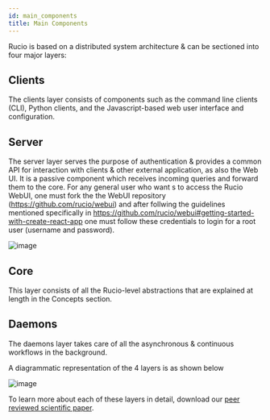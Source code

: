 ```yaml
---
id: main_components
title: Main Components
---
```


Rucio is based on a distributed system architecture & can be sectioned into four
major layers:

## Clients

The clients layer consists of components such as the command line clients (CLI),
Python clients, and the Javascript-based web user interface and configuration.

## Server

The server layer serves the purpose of authentication & provides a common API
for interaction with clients & other external application, as also the Web UI.
It is a passive component which receives incoming queries and forward them to 
the core. For any general user who want s to access the Rucio WebUI, one must 
fork the the WebUI repository (https://github.com/rucio/webui) and after follwing
the guidelines mentioned specifically in 
https://github.com/rucio/webui#getting-started-with-create-react-app one must follow 
these credentials to login for a root user (username and password).

![image](https://user-images.githubusercontent.com/77008026/222405999-997e93ca-1c83-42b9-8013-bbce572273f6.png)



## Core

This layer consists of all the Rucio-level abstractions that are explained at
length in the Concepts section.

## Daemons

The daemons layer takes care of all the asynchronous & continuous workflows in
the background.

A diagrammatic representation of the 4 layers is as shown below

![image](/img/architecture.png)

To learn more about each of these layers in detail, download our [peer reviewed
scientific paper](https://link.springer.com/article/10.1007/s41781-019-0026-3).
